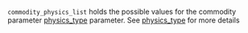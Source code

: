 `commodity_physics_list` holds the possible values for the commodity parameter [physics_type](@ref) parameter. See [physics_type](@ref) for more details
